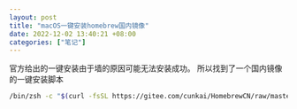 ```yaml
---
layout: post
title: "macOS一键安装homebrew国内镜像"
date: 2022-12-02 13:40:21 +08:00
categories: ["笔记"]
---
```


官方给出的一键安装由于墙的原因可能无法安装成功。
所以找到了一个国内镜像的一键安装脚本

```bash
/bin/zsh -c "$(curl -fsSL https://gitee.com/cunkai/HomebrewCN/raw/master/Homebrew.sh)"
```
